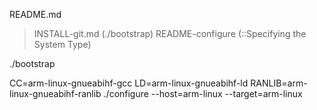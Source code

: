  README.md
>INSTALL-git.md		(./bootstrap)
>README-configure	(::Specifying the System Type)

./bootstrap

CC=arm-linux-gnueabihf-gcc LD=arm-linux-gnueabihf-ld RANLIB=arm-linux-gnueabihf-ranlib ./configure --host=arm-linux --target=arm-linux

